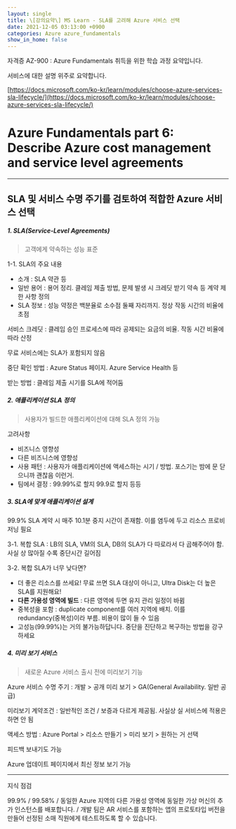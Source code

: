 ```yaml
---
layout: single
title: \[강의요약\] MS Learn - SLA를 고려해 Azure 서비스 선택
date: 2021-12-05 03:13:00 +0900
categories: Azure azure_fundamentals
show_in_home: false
---
```


자격증 AZ-900 : Azure Fundamentals 취득을 위한 학습 과정 요약입니다.

서비스에 대한 설명 위주로 요약합니다.

[https://docs.microsoft.com/ko-kr/learn/modules/choose-azure-services-sla-lifecycle/](https://docs.microsoft.com/ko-kr/learn/modules/choose-azure-services-sla-lifecycle/)

# Azure Fundamentals part 6: Describe Azure cost management and service level agreements

---

## SLA 및 서비스 수명 주기를 검토하여 적합한 Azure 서비스 선택

##### 1. SLA(Service-Level Agreements)

> 고객에게 약속하는 성능 표준

1-1. SLA의 주요 내용

- 소개 : SLA 약관 등
- 일반 용어 : 용어 정리. 클레임 제출 방법, 문제 발생 시 크레딧 받기 약속 등 계약 제한 사항 정의
- SLA 정보 : 성능 약정은 백분율로 소수점 둘째 자리까지. 정상 작동 시간의 비율에 초점

서비스 크레딧 : 클레임 승인 프로세스에 따라 공제되는 요금의 비율. 작동 시간 비율에 따라 산정

무료 서비스에는 SLA가 포함되지 않음

중단 확인 방법 : Azure Status 페이지. Azure Service Health 등

받는 방법 : 클레임 제출 시기를 SLA에 적어둠

##### 2. 애플리케이션 SLA 정의

> 사용자가 빌드한 애플리케이션에 대해 SLA 정의 가능

고려사항

- 비즈니스 영향성
- 다른 비즈니스에 영향성
- 사용 패턴 : 사용자가 애플리케이션에 액세스하는 시기 / 방법. 포스기는 밤에 문 닫으니까 괜찮음 이런거.
- 팀에서 결정 : 99.99%로 할지 99.9로 할지 등등

##### 3. SLA에 맞게 애플리케이션 설계

99.9% SLA 계약 시 매주 10.1분 중지 시간이 존재함. 이를 염두에 두고 리소스 프로비저닝 필요

3-1. 복합 SLA : LB의 SLA, VM의 SLA, DB의 SLA가 다 따로라서 다 곱해주어야 함. 사실 상 많아질 수록 중단시간 길어짐

3-2. 복합 SLA가 너무 낮다면?

- 더 좋은 리소스를 쓰세요! 무료 쓰면 SLA 대상이 아니고, Ultra Disk는 더 높은 SLA를 지원해요!
- **다른 가용성 영역에 빌드** : 다른 영역에 두면 유지 관리 일정이 바뀜
- 중복성을 포함 : duplicate component를 여러 지역에 배치. 이를 redundancy(중복성)이라 부름. 비용이 많이 들 수 있음
- 고성능(99.99%)는 거의 불가능하답니다. 중단을 진단하고 복구하는 방법을 강구하세요

##### 4. 미리 보기 서비스

> 새로운 Azure 서비스 출시 전에 미리보기 기능

Azure 서비스 수명 주기 : 개발 > 공개 미리 보기 > GA(General Availability. 일반 공급)

미리보기 계약조건 : 일반적인 조건 / 보증과 다르게 제공됨. 사실상 실 서비스에 적용은 하면 안 됨

액세스 방법 : Azure Portal > 리소스 만들기 > 미리 보기 > 원하는 거 선택

피드백 보내기도 가능

Azure 업데이트 페이지에서 최신 정보 보기 가능

----

지식 점검

99.9% / 99.58% / 동일한 Azure 지역의 다른 가용성 영역에 동일한 가상 머신의 추가 인스턴스를 배포합니다. / 개발 팀은 AR 서비스를 포함하는 앱의 프로토타입 버전을 만들어 선정된 소매 직원에게 테스트하도록 할 수 있습니다.